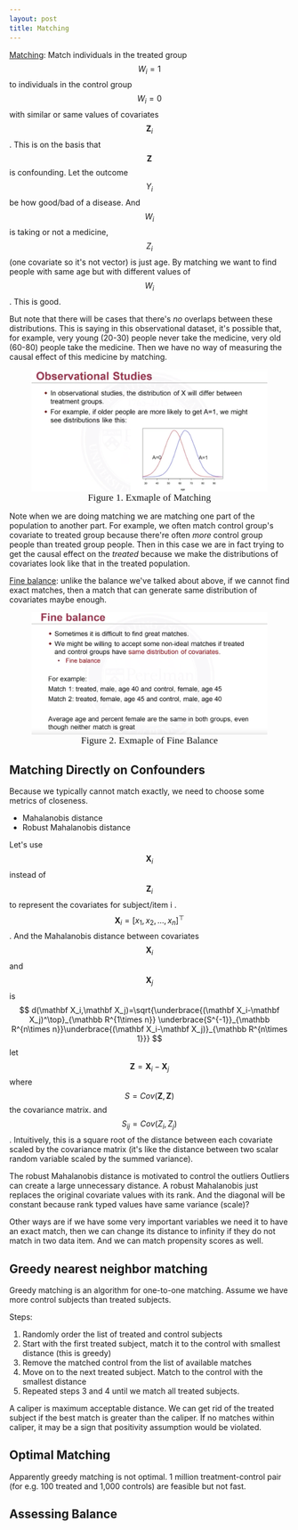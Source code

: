 ```yaml
---
layout: post
title: Matching
---
```


<u>Matching</u>: Match individuals in the treated group $$W_i=1$$ to individuals in the control group $$W_i=0$$ with similar or same values of covariates $$\mathbf Z_i$$. This is on the basis that $$\mathbf Z$$ is confounding. Let the outcome $$Y_i$$ be how good/bad of a disease. And $$W_i$$ is taking or not a medicine, $$Z_i$$ (one covariate so it's not vector) is just age. By matching we want to find people with same age but with different values of $$W_i$$. This is good.

But note that there will be cases that there's *no* overlaps between these distributions. This is saying in this observational dataset, it's possible that, for example, very young (20-30) people never take the medicine, very old (60-80) people take the medicine. Then we have no way of measuring the causal effect of this medicine by matching. 

<figure><img style="align-content: center; margin-left: auto; margin-right: auto; display: block;" src="../assets/graph14.png">
  <figcaption style="text-align: center; font-family: MJXc-TeX-math-I,MJXc-TeX-math-Ix,MJXc-TeX-math-Iw; font-size: 1.1rem;">Figure 1. Exmaple of Matching</figcaption>
</figure>

Note when we are doing matching we are matching one part of the population to another part. For example, we often match control group's covariate to treated group because there're often *more* control group people than treated group people. Then in this case we are in fact trying to get the causal effect on the *treated* because we make the distributions of covariates look like that in the treated population.

<u>Fine balance</u>: unlike the balance we've talked about above, if we cannot find exact matches, then a match that can generate same distribution of covariates maybe enough. 

<figure><img style="align-content: center; margin-left: auto; margin-right: auto; display: block;" src="../assets/graph15.png">
  <figcaption style="text-align: center; font-family: MJXc-TeX-math-I,MJXc-TeX-math-Ix,MJXc-TeX-math-Iw; font-size: 1.1rem;">Figure 2. Exmaple of Fine Balance</figcaption>
</figure>



## Matching Directly on Confounders

Because we typically cannot match exactly, we need to choose some metrics of closeness. 

- Mahalanobis distance
- Robust Mahalanobis distance 

Let's use $$\mathbf X_i$$ instead of $$\mathbf Z_i$$ to represent the covariates for subject/item i . $$\mathbf X_i=[x_1,x_2,…,x_n]^\top$$. And the Mahalanobis distance between covariates $$\mathbf X_i$$ and $$\mathbf X_j$$ is 
$$
d(\mathbf X_i,\mathbf X_j)=\sqrt{\underbrace{(\mathbf X_i-\mathbf X_j)^\top}_{\mathbb R^{1\times n}} \underbrace{S^{-1}}_{\mathbb R^{n\times n}}\underbrace{(\mathbf X_i-\mathbf X_j)}_{\mathbb R^{n\times 1}}}
$$
let $$\mathbf Z=\mathbf X_i-\mathbf X_j$$ where $$S=Cov(\mathbf Z,\mathbf Z)$$  the covariance matrix. and $$S_{ij}=Cov(Z_i,Z_j)$$. Intuitively, this is a square root of the distance between each covariate scaled by the covariance matrix (it's like the distance between two scalar random variable scaled by the summed variance). 

The robust Mahalanobis distance is motivated to control the outliers Outliers can create a large unnecessary distance. A robust Mahalanobis just replaces the original covariate values with its rank. And the diagonal will be constant because rank typed values have same variance (scale)?

Other ways are if we have some very important variables we need it to have an exact match, then we can change its distance to infinity if they do not match in two data item. And we can match propensity scores as well. 

## Greedy nearest neighbor matching

Greedy matching is an algorithm for one-to-one matching. Assume we have more control subjects than treated subjects. 

Steps:

1. Randomly order the list of treated and control subjects
2. Start with the first treated subject, match it to the control with smallest distance (this is greedy)
3. Remove the matched control from the list of available matches
4. Move on to the next treated subject. Match to the control with the smallest distance
5. Repeated steps 3 and 4 until we match all treated subjects.

A caliper is maximum acceptable distance. We can get rid of the treated subject if the best match is greater than the caliper. If no matches within caliper, it may be a sign that positivity assumption would be violated. 

## Optimal Matching

Apparently greedy matching is not optimal. 1 million treatment-control pair (for e.g. 100 treated and 1,000 controls) are feasible but not fast. 

## Assessing Balance

